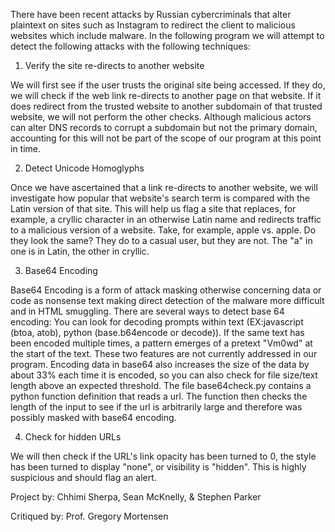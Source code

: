 There have been recent attacks by Russian cybercriminals that alter plaintext on sites such as Instagram to redirect the client to malicious websites which include malware.
In the following program we will attempt to detect the following attacks with the following techniques:

1. Verify the site re-directs to another website

We will first see if the user trusts the original site being accessed. If they do, we will check if the web link re-directs to another page on that website. If it does redirect from the trusted website to another subdomain of that trusted website, we will not perform the other checks. Although malicious actors can alter DNS records to corrupt a subdomain but not the primary domain, accounting for this will not be part of the scope of our program at this point in time.

2. Detect Unicode Homoglyphs

Once we have ascertained that a link re-directs to another website, we will investigate how popular that website's search term is compared with the Latin version of that site.
This will help us flag a site that replaces, for example, a cryllic character in an otherwise Latin name and redirects traffic to a malicious version of a website.
Take, for example, apple vs. аррlе. Do they look the same? They do to a casual user, but they are not. The "a" in one is in Latin, the other in cryllic.

3. Base64 Encoding

Base64 Encoding is a form of attack masking otherwise concerning data or code as nonsense text making direct detection of the malware more difficult and in HTML smuggling.
There are several ways to detect base 64 encoding:
You can look for decoding prompts within text (EX:javascript (btoa, atob), python (base.b64encode or decode)).
If the same text has been encoded multiple times, a pattern emerges of a pretext "Vm0wd" at the start of the text.
These two features are not currently addressed in our program.
Encoding data in base64 also increases the size of the data by about 33% each time it is encoded, so you can also check for file size/text length above an expected threshold.
The file base64check.py contains a python function definition that reads a url.
The function then checks the length of the input to see if the url is arbitrarily large and therefore was possibly masked with base64 encoding.

4. Check for hidden URLs

We will then check if the URL's link opacity has been turned to 0, the style has been turned to display "none", or visibility is "hidden". This is highly suspicious and should flag an alert.

Project by: Chhimi Sherpa, Sean McKnelly, & Stephen Parker

Critiqued by: Prof. Gregory Mortensen
